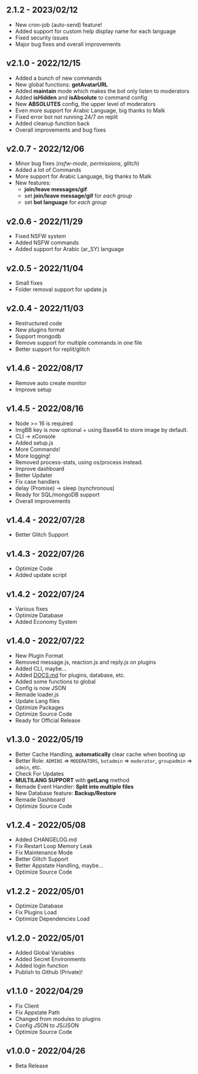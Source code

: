 ## 2.1.2 - 2023/02/12
- New cron-job (auto-send) feature!
- Added support for custom help display name for each language
- Fixed security issues
- Major bug fixes and overall improvements

## v2.1.0 - 2022/12/15
- Added a bunch of new commands
- New global functions: __getAvatarURL__
- Added __maintain__ mode which makes the bot only listen to moderators
- Added __isHidden__ and __isAbsolute__ to command config
- New __ABSOLUTES__ config, the upper level of moderators
- Even more support for Arabic Language, big thanks to Malk
- Fixed error bot not running 24/7 on replit
- Added cleanup function back
- Overall improvements and bug fixes

## v2.0.7 - 2022/12/06
- Minor bug fixes (_nsfw-mode_, _permissions_, _glitch_)
- Added a lot of Commands
- More support for Arabic Language, big thanks to Malk
- New features:
    - __join/leave messages/gif__
    - set __join/leave message/gif__ for _each group_
    - set __bot language__ for _each group_

## v2.0.6 - 2022/11/29
- Fixed NSFW system
- Added NSFW commands
- Added support for Arabic (ar_SY) language

## v2.0.5 - 2022/11/04
- Small fixes
- Folder removal support for update.js

## v2.0.4 - 2022/11/03
- Restructured code
- New plugins format
- Support mongodb
- Remove support for multiple commands in one file
- Better support for replit/glitch

## v1.4.6 - 2022/08/17
- Remove auto create monitor
- Improve setup

## v1.4.5 - 2022/08/16
- Node >= 16 is required
- ImgBB key is now optional + using Base64 to store image by default.
- CLI -> xConsole
- Added setup.js
- More Commands!
- More logging!
- Removed process-stats, using os/process instead.
- Improve dashboard
- Better Updater
- Fix case handlers
- delay (Promise) -> sleep (synchronous)
- Ready for SQL/mongoDB support
- Overall improvements


## v1.4.4 - 2022/07/28
- Better Glitch Support

## v1.4.3 - 2022/07/26
- Optimize Code
- Added update script

## v1.4.2 - 2022/07/24
- Various fixes
- Optimize Database
- Added Economy System

## v1.4.0 - 2022/07/22
- New Plugin Format
- Removed message.js, reaction.js and reply.js on plugins
- Added CLI, maybe...
- Added [DOCS.md](https://github.com/XaviaTeam/XaviaBot/blob/main/DOCS.md) for plugins, database, etc.
- Added some functions to global
- Config is now JSON
- Remade loader.js
- Update Lang files
- Optimize Packages
- Optimize Source Code
- Ready for Official Release


## v1.3.0 - 2022/05/19
- Better Cache Handling, **automatically** clear cache when booting up
- Better Role: `ADMINS` => `MODERATORS`, `botadmin` => `moderator`, `groupadmin` => `admin`, etc.
- Check For Updates
- **MULTILANG SUPPORT** with **getLang** method
- Remade Event Handler: **Split into multiple files**
- New Database feature: **Backup/Restore**
- Remade Dashboard
- Optimize Source Code


## v1.2.4 - 2022/05/08
- Added CHANGELOG.md
- Fix Restart Loop Memory Leak
- Fix Maintenance Mode
- Better Glitch Support
- Better Appstate Handling, maybe...
- Optimize Source Code


## v1.2.2 - 2022/05/01
- Optimize Database
- Fix Plugins Load
- Optimize Dependencies Load


## v1.2.0 - 2022/05/01
- Added Global Variables
- Added Secret Environments
- Added login function
- Publish to Github (Private)!

## v1.1.0 - 2022/04/29
- Fix Client
- Fix Appstate Path
- Changed from modules to plugins
- Config JSON to JS/JSON
- Optimize Source Code

## v1.0.0 - 2022/04/26
- Beta Release
